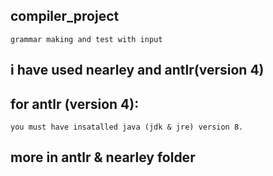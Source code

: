 ## compiler_project
    grammar making and test with input
## i have used nearley and antlr(version 4)
## for antlr (version 4):
    you must have insatalled java (jdk & jre) version 8.
## more in antlr & nearley folder
